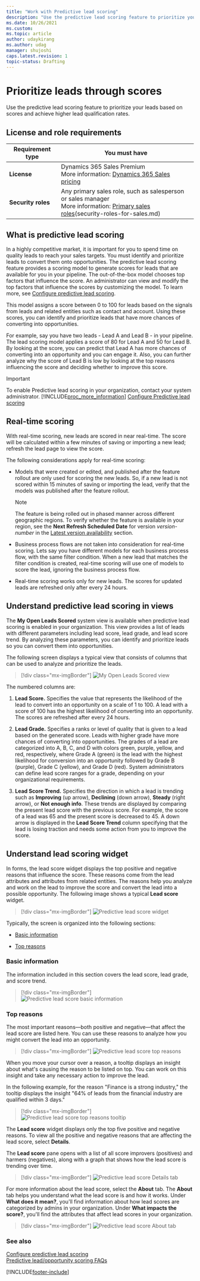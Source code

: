 ```yaml
---
title: "Work with Predictive lead scoring"
description: "Use the predictive lead scoring feature to prioritize your leads based on scores and achieve higher lead qualification rates."
ms.date: 10/26/2021
ms.custom: 
ms.topic: article
author: udaykirang
ms.author: udag
manager: shujoshi
caps.latest.revision: 1
topic-status: Drafting
---
```

# Prioritize leads through scores  

Use the predictive lead scoring feature to prioritize your leads based on scores and achieve higher lead qualification rates.

## License and role requirements
| Requirement type | You must have |  
|-----------------------|---------|
| **License** | Dynamics 365 Sales Premium <br>More information: [Dynamics 365 Sales pricing](https://dynamics.microsoft.com/sales/pricing/) |
| **Security roles** | Any primary sales role, such as salesperson or sales manager<br>  More information: [Primary sales roles](security-roles-for-sales.md#primary-sales-roles)(security-roles-for-sales.md)|


## What is predictive lead scoring

In a highly competitive market, it is important for you to spend time on quality leads to reach your sales targets. You must identify and prioritize leads to convert them onto opportunities. The predictive lead scoring feature provides a scoring model to generate scores for leads that are available for you in your pipeline. The out-of-the-box model chooses top factors that influence the score. An administrator can view and modify the top factors that influence the scores by customizing the model. To learn more, see [Configure predictive lead scoring](configure-predictive-lead-scoring.md).

This model assigns a score between 0 to 100 for leads based on the signals from leads and related entities such as contact and account. Using these scores, you can identify and prioritize leads that have more chances of converting into opportunities. 

For example, say you have two leads - Lead A and Lead B - in your pipeline. The lead scoring model applies a score of 80 for Lead A and 50 for Lead B. By looking at the score, you can predict that Lead A has more chances of converting into an opportunity and you can engage it. Also, you can further analyze why the score of Lead B is low by looking at the top reasons influencing the score and deciding whether to improve this score.
 
> [!IMPORTANT]
> To enable Predictive lead scoring in your organization, contact your system administrator.
> [!INCLUDE[proc_more_information](../includes/proc-more-information.md)] [Configure Predictive lead scoring](configure-predictive-lead-scoring.md)

## Real-time scoring

With real-time scoring, new leads are scored in near real-time. The score will be calculated within a few minutes of saving or importing a new lead; refresh the lead page to view the score.  

The following considerations apply for real-time scoring:

- Models that were created or edited, and published after the feature rollout are only used for scoring the new leads. So, if a new lead is not scored within 15 minutes of saving or importing the lead, verify that the models was published after the feature rollout.  
    > [!NOTE]
    > The feature is being rolled out in phased manner across different geographic regions. To verify whether the feature is available in your region, see the **Next Refresh Scheduled Date** for version *version-number* in the [Latest version availability](released-versions/dynamics365salesinsights) section.

- Business process flows are not taken into consideration for real-time scoring. Lets say you have different models for each business process flow, with the same filter condition. When a new lead that matches the filter condition is created, real-time scoring will use one of models to score the lead, ignoring the business process flow.   
- Real-time scoring works only for new leads. The scores for updated leads are refreshed only after every 24 hours.  

## Understand predictive lead scoring in views

The **My Open Leads Scored** system view is available when predictive lead scoring is enabled in your organization. This view provides a list of leads with different parameters including lead score, lead grade, and lead score trend. By analyzing these parameters, you can identify and prioritize leads so you can convert them into opportunities.

The following screen displays a typical view that consists of columns that can be used to analyze and prioritize the leads.

> [!div class="mx-imgBorder"]
> ![My Open Leads Scored view](media/my-open-lead-score-view.png "My Open Leads Scored view")

The numbered columns are:

1.	**Lead Score.** Specifies the value that represents the likelihood of the lead to convert into an opportunity on a scale of 1 to 100. A lead with a score of 100 has the highest likelihood of converting into an opportunity. The scores are refreshed after every 24 hours.

2.	**Lead Grade.** Specifies a ranks or level of quality that is given to a lead based on the generated score. Leads with higher grade have more chances of converting into opportunities. The grades of a lead are categorized into A, B, C, and D with colors green, purple, yellow, and red, respectively, where Grade A (green) is the lead with the highest likelihood for conversion into an opportunity followed by Grade B (purple), Grade C (yellow), and Grade D (red). System administrators can define lead score ranges for a grade, depending on your organizational requirements.

3. **Lead Score Trend.** Specifies the direction in which a lead is trending such as **Improving** (up arrow), **Declining** (down arrow), **Steady** (right arrow), or **Not enough info**. These trends are displayed by comparing the present lead score with the previous score. For example, the score of a lead was 65 and the present score is decreased to 45. A down arrow is displayed in the **Lead Score Trend** column specifying that the lead is losing traction and needs some action from you to improve the score. 
 
## Understand lead scoring widget

In forms, the lead score widget displays the top positive and negative reasons that influence the score. These reasons come from the lead attributes and attributes from related entities. The reasons help you analyze and work on the lead to improve the score and convert the lead into a possible opportunity. The following image shows a typical **Lead score** widget.

> [!div class="mx-imgBorder"]
> ![Predictive lead score widget](media/predictive-lead-scoring-widget.png "Predictive lead score widget")

Typically, the screen is organized into the following sections:

- [Basic information](#basic-information)

- [Top reasons](#top-reasons)

### Basic information

The information included in this section covers the lead score, lead grade, and score trend.

> [!div class="mx-imgBorder"]
> ![Predictive lead score basic information](media/predictive-lead-scoring-widget-basic-information.png "Predictive lead score basic information")

### Top reasons

The most important reasons&mdash;both positive and negative&mdash;that affect the lead score are listed here. You can use these reasons to analyze how you might convert the lead into an opportunity.

> [!div class="mx-imgBorder"]
> ![Predictive lead score top reasons](media/predictive-lead-scoring-widget-top-reasons.png "Predictive lead score top reasons")

When you move your cursor over a reason, a tooltip displays an insight about what's causing the reason to be listed on top. You can work on this insight and take any necessary action to improve the lead.

In the following example, for the reason "Finance is a strong industry," the tooltip displays the insight "64% of leads from the financial industry are qualified within 3 days." 

> [!div class="mx-imgBorder"]
> ![Predictive lead score top reasons tooltip](media/predictive-lead-scoring-widget-top-reasons-tool-tip.png "Predictive lead score top reasons tooltip")

The **Lead score** widget displays only the top five positive and negative reasons. To view all the positive and negative reasons that are affecting the lead score, select **Details**. 

The **Lead score** pane opens with a list of all score improvers (positives) and harmers (negatives), along with a graph that shows how the lead score is trending over time.

> [!div class="mx-imgBorder"]
> ![Predictive lead score Details tab](media/predictive-lead-scoring-widget-top-reasons-details-tab.png "Predictive lead score Details tab")

For more information about the lead score, select the **About** tab. The **About** tab helps you understand what the lead score is and how it works. Under **What does it mean?**, you'll find information about how lead scores are categorized by admins in your organization. Under **What impacts the score?**, you'll find the attributes that affect lead scores in your organization.

> [!div class="mx-imgBorder"]
> ![Predictive lead score About tab](media/predictive-lead-scoring-widget-top-reasons-about-tab.png "Predictive lead score About tab")

### See also

[Configure predictive lead scoring](configure-predictive-lead-scoring.md)  
[Predictive lead/opportunity scoring FAQs](faqs-sales-insights.md#predictive-leadopportunity-scoring)


[!INCLUDE[footer-include](../includes/footer-banner.md)]
